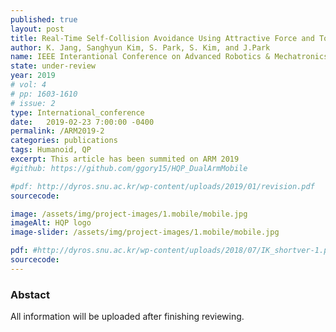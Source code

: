 ```yaml
---
published: true
layout: post
title: Real-Time Self-Collision Avoidance Using Attractive Force and Torque for Differentially Driven Mobile Manipulators 
author: K. Jang, Sanghyun Kim, S. Park, S. Kim, and J.Park
name: IEEE Interantional Conference on Advanced Robotics & Mechatronics
state: under-review
year: 2019
# vol: 4
# pp: 1603-1610
# issue: 2
type: International_conference
date:   2019-02-23 7:00:00 -0400
permalink: /ARM2019-2
categories: publications
tags: Humanoid, QP
excerpt: This article has been summited on ARM 2019
#github: https://github.com/ggory15/HQP_DualArmMobile

#pdf: http://dyros.snu.ac.kr/wp-content/uploads/2019/01/revision.pdf
sourcecode: 

image: /assets/img/project-images/1.mobile/mobile.jpg
imageAlt: HQP logo
image-slider: /assets/img/project-images/1.mobile/mobile.jpg

pdf: #http://dyros.snu.ac.kr/wp-content/uploads/2018/07/IK_shortver-1.pdf
sourcecode: 
---
```


### Abstact 
All information will be uploaded after finishing reviewing.
